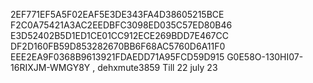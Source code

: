 2EF771EF5A5F02EAF5E3DE343FA4D38605215BCE
F2C0A75421A3AC2EEDBFC3098ED035C57ED80B46
E3D52402B5D1ED1CE01CC912ECE269BDD7E467CC
DF2D160FB59D853282670BB6F68AC5760D6A11F0
EEE2EA9F0368B9613921FDAEDD71A95FCD59D915
G0E58O-130HI07-16RIXJM-WMGY8Y , dehxmute3859 Till 22 july 23
